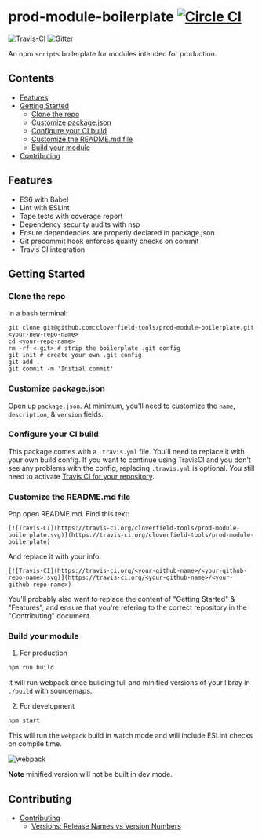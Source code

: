 # prod-module-boilerplate [![Circle CI](https://circleci.com/gh/cloverfield-tools/prod-module-boilerplate/tree/master.svg?style=svg)](https://circleci.com/gh/cloverfield-tools/prod-module-boilerplate/tree/master)
[![Travis-CI](https://travis-ci.org/cloverfield-tools/prod-module-boilerplate.svg)](https://travis-ci.org/cloverfield-tools/prod-module-boilerplate)
[![Gitter](https://badges.gitter.im/Join%20Chat.svg)](https://gitter.im/learn-javascript-courses/javascript-questions?utm_source=badge&utm_medium=badge&utm_campaign=pr-badge)

An npm `scripts` boilerplate for modules intended for production.

<!-- START doctoc generated TOC please keep comment here to allow auto update -->
<!-- DON'T EDIT THIS SECTION, INSTEAD RE-RUN doctoc TO UPDATE -->
## Contents

- [Features](#features)
- [Getting Started](#getting-started)
  - [Clone the repo](#clone-the-repo)
  - [Customize package.json](#customize-packagejson)
  - [Configure your CI build](#configure-your-ci-build)
  - [Customize the README.md file](#customize-the-readmemd-file)
  - [Build your module](#build-your-module)
- [Contributing](#contributing)

<!-- END doctoc generated TOC please keep comment here to allow auto update -->

## Features

* ES6 with Babel
* Lint with ESLint
* Tape tests with coverage report
* Dependency security audits with nsp
* Ensure dependencies are properly declared in package.json
* Git precommit hook enforces quality checks on commit
* Travis CI integration


## Getting Started

### Clone the repo

In a bash terminal:

```
git clone git@github.com:cloverfield-tools/prod-module-boilerplate.git <your-new-repo-name>
cd <your-repo-name>
rm -rf <.git> # strip the boilerplate .git config
git init # create your own .git config
git add .
git commit -m 'Initial commit'
```

### Customize package.json

Open up `package.json`. At minimum, you'll need to customize the `name`, `description`, & `version` fields.


### Configure your CI build

This package comes with a `.travis.yml` file. You'll need to replace it with your own build config. If you want to continue using TravisCI and you don't see any problems with the config, replacing `.travis.yml` is optional. You still need to activate [Travis CI for your repository](http://docs.travis-ci.com/user/getting-started/).


### Customize the README.md file

Pop open README.md. Find this text:

```
[![Travis-CI](https://travis-ci.org/cloverfield-tools/prod-module-boilerplate.svg)](https://travis-ci.org/cloverfield-tools/prod-module-boilerplate)
```

And replace it with your info:

```
[![Travis-CI](https://travis-ci.org/<your-github-name>/<your-github-repo-name>.svg)](https://travis-ci.org/<your-github-name>/<your-github-repo-name>)
```

You'll probably also want to replace the content of "Getting Started" & "Features", and ensure that you're refering to the correct repository in the "Contributing" document.


### Build your module

1. For production

  ```sh
  npm run build
  ```

  It will run webpack once building full and minified versions of your libray in `./build` with sourcemaps.


2. For development

  ```sh
  npm start
  ```

  This will run the `webpack` build in watch mode and will include ESLint checks on compile time.

  ![webpack](https://cloud.githubusercontent.com/assets/175264/8304834/d66f7944-19ec-11e5-9feb-9f66caa5c593.gif)

  **Note** minified version will not be built in dev mode.

## Contributing

- [Contributing](docs/contributing/index.md)
  - [Versions: Release Names vs Version Numbers](docs/contributing/versions/index.md)
